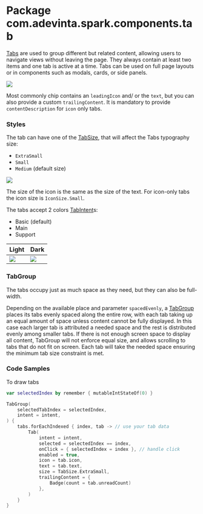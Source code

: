 # Package com.adevinta.spark.components.tab

[Tabs](https://spark.adevinta.com/1186e1705/p/7461a4-tabs/b/98915d) are used to group different but
related content, allowing users to navigate views without leaving the page. They always contain at
least two items and one tab is active at a time. Tabs can be used on full page layouts or in
components such as modals, cards, or side panels.

![](../../images/com.adevinta.spark.tab_TabsDocScreenshot_tabsIntentShowcase__light.png)

Most commonly chip contains an `leadingIcon` and/ or the `text`, but you can also provide a
custom `trailingContent`. It is mandatory to provide `contentDescription` for `icon` only tabs.

### Styles

The tab can have one of the [TabSize](TabDefaults.kt), that will affect the Tabs typography size:

- `ExtraSmall`
- `Small`
- `Medium` (default size)

![](../../images/com.adevinta.spark.tab_TabsDocScreenshot_tabsSizeShowcase.png)

The size of the icon is the same as the size of the text. For icon-only tabs the icon size
is `IconSize.Small`.

The tabs accept 2 colors [TabIntent](TabDefaults.kt)s:

- Basic (default)
- Main
- Support

| Light                                                                                    | Dark                                                                                                   |
|------------------------------------------------------------------------------------------|--------------------------------------------------------------------------------------------------------|
| ![](../../images/com.adevinta.spark.tab_TabsDocScreenshot_tabsIntentShowcase__light.png) | ![](../../images/com.adevinta.spark.tab_TabsDocScreenshot_tabsIntentShowcase__dark.png) |

### TabGroup

The tabs occupy just as much space as they need, but they can also be full-width.

Depending on the available place and parameter `spacedEvenly`, a [TabGroup](TabGroup.kt) places its
tabs evenly spaced along the entire row, with each tab taking up an equal amount of space unless
content cannot be fully displayed. In this case each larger tab is attributed a needed space and the
rest is distributed evenly among smaller tabs. If there is not enough screen space to display all
content, TabGroup will not enforce equal size, and allows scrolling to tabs that do not fit on
screen. Each tab will take the needed space ensuring the minimum tab size constraint is met.

### Code Samples
To draw tabs

```kotlin
var selectedIndex by remember { mutableIntStateOf(0) }

TabGroup(
    selectedTabIndex = selectedIndex,
    intent = intent,
) {
    tabs.forEachIndexed { index, tab -> // use your tab data
        Tab(
            intent = intent,
            selected = selectedIndex == index,
            onClick = { selectedIndex = index }, // handle click
            enabled = true,
            icon = tab.icon,
            text = tab.text,
            size = TabSize.ExtraSmall,
            trailingContent = {
                Badge(count = tab.unreadCount)
            },
        )
    }
}
```

